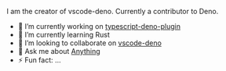 I am the creator of vscode-deno. Currently a contributor to Deno.

- 🔭 I’m currently working on [typescript-deno-plugin](https://www.npmjs.com/package/typescript-deno-plugin)
- 🌱 I’m currently learning Rust
- 👯 I’m looking to collaborate on [vscode-deno](https://github.com/denoland/vscode_deno)
- 💬 Ask me about [Anything](https://github.com/justjavac/justjavac/issues)
- ⚡ Fun fact: ...
